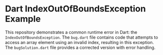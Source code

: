 # Dart IndexOutOfBoundsException Example

This repository demonstrates a common runtime error in Dart: the `IndexOutOfBoundsException`.  The `bug.dart` file contains code that attempts to access an array element using an invalid index, resulting in this exception. The `bugSolution.dart` file provides a corrected version with error handling.